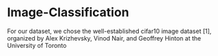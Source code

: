 # Image-Classification
For our dataset, we chose the well-established cifar10 image dataset [1], organized by Alex Krizhevsky, Vinod Nair, and Geoffrey Hinton at the University of Toronto
